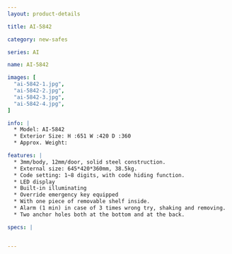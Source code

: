 ```yaml
---
layout: product-details

title: AI-5842

category: new-safes

series: AI

name: AI-5842

images: [
  "ai-5842-1.jpg",
  "ai-5842-2.jpg",
  "ai-5842-3.jpg",
  "ai-5842-4.jpg",
]

info: |
  * Model: AI-5842
  * Exterior Size: H :651 W :420 D :360
  * Approx. Weight: 

features: |
  * 3mm/body, 12mm/door, solid steel construction.
  * External size: 645*420*360mm, 38.5kg.
  * Code setting: 1~8 digits, with code hiding function.
  * LED display
  * Built-in illuminating
  * Override emergency key equipped
  * With one piece of removable shelf inside.
  * Alarm (1 min) in case of 3 times wrong try, shaking and removing.
  * Two anchor holes both at the bottom and at the back.

specs: |


---
```



